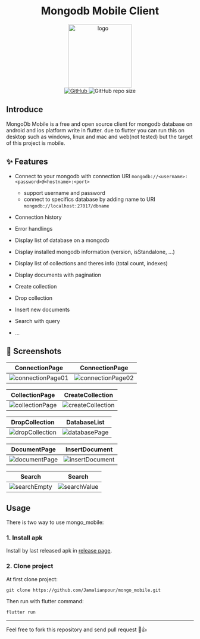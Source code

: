 <div align="center" style="text-align:center">
<h1 align="center">Mongodb Mobile Client</h1>
<img align="center" src="https://raw.githubusercontent.com/Jamalianpour/mongo_mobile/master/docs/mongoFlutter.png" alt="logo" height=170/>
</br>
<a href="https://github.com/Jamalianpour/mongo_mobile/license">
    <img alt="GitHub" src="https://img.shields.io/github/license/Jamalianpour/mongo_mobile">
</a>
<a>
    <img alt="GitHub repo size" src="https://img.shields.io/github/repo-size/Jamalianpour/mongo_mobile">
</a>
</div>

## Introduce

MongoDb Mobile is a free and open source client for mongodb database on android and ios platform write in flutter. due to flutter you can run this on desktop such as windows, linux and mac and web(not tested) but the target of this project is mobile.

## ✨ Features

- Connect to your mongodb with connection URI `mongodb://<username>:<password>@<hostname>:<port>`

  - support username and password
  - connect to specifics database by adding name to URI `mongodb://localhost:27017/dbname`

- Connection history
- Error handlings
- Display list of database on a mongodb
- Display installed mongodb information (version, isStandalone, ...)
- Display list of collections and theres info (total count, indexes)
- Display documents with pagination
- Create collection
- Drop collection
- Insert new documents
- Search with query
- ...

## 📸 Screenshots

| ConnectionPage                                 | ConnectionPage                                 |
| ---------------------------------------------- | ---------------------------------------------- |
| ![connectionPage01](docs/connectionPage01.jpg) | ![connectionPage02](docs/connectionPage02.jpg) |

| CollectionPage                             | CreateCollection                               |
| ------------------------------------------ | ---------------------------------------------- |
| ![collectionPage](docs/collectionPage.jpg) | ![createCollection](docs/createCollection.jpg) |

| DropCollection                             | DatabaseList                           |
| ------------------------------------------ | -------------------------------------- |
| ![dropCollection](docs/dropCollection.jpg) | ![databasePage](docs/databasePage.jpg) |

| DocumentPage                           | InsertDocument                             |
| -------------------------------------- | ------------------------------------------ |
| ![documentPage](docs/documentPage.jpg) | ![insertDocument](docs/insertDocument.jpg) |

| Search                               | Search                               |
| ------------------------------------ | ------------------------------------ |
| ![searchEmpty](docs/searchEmpty.jpg) | ![searchValue](docs/searchValue.jpg) |

## Usage

There is two way to use mongo_mobile:

### 1. Install apk

Install by last released apk in [release page](https://github.com/Jamalianpour/mongo_mobile/releases).

### 2. Clone project

At first clone project:

```git
git clone https://github.com/Jamalianpour/mongo_mobile.git
```

Then run with flutter command:

```sh
flutter run
```

---

Feel free to fork this repository and send pull request 🏁👍
